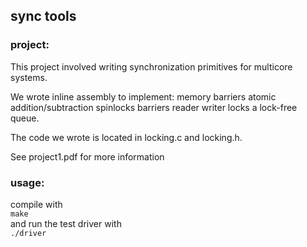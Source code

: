 ## sync tools

### project:

This project involved writing synchronization primitives for multicore systems.

We wrote inline assembly to implement:
	memory barriers
        atomic addition/subtraction
        spinlocks
        barriers
        reader writer locks
        a lock-free queue. 

The code we wrote is located in locking.c and locking.h. 

See project1.pdf for more information

### usage:

compile with  
`make`  
and run the test driver with  
`./driver`

